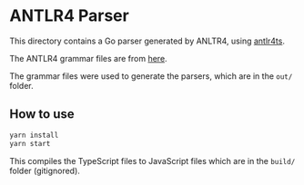 # ANTLR4 Parser

This directory contains a Go parser generated by ANLTR4, using [antlr4ts](https://github.com/tunnelvisionlabs/antlr4ts).

The ANTLR4 grammar files are from [here](https://github.com/antlr/grammars-v4/tree/master/golang).

The grammar files were used to generate the parsers, which are in the `out/` folder.

## How to use

```sh
yarn install
yarn start
```

This compiles the TypeScript files to JavaScript files which are in the `build/` folder (gitignored).
